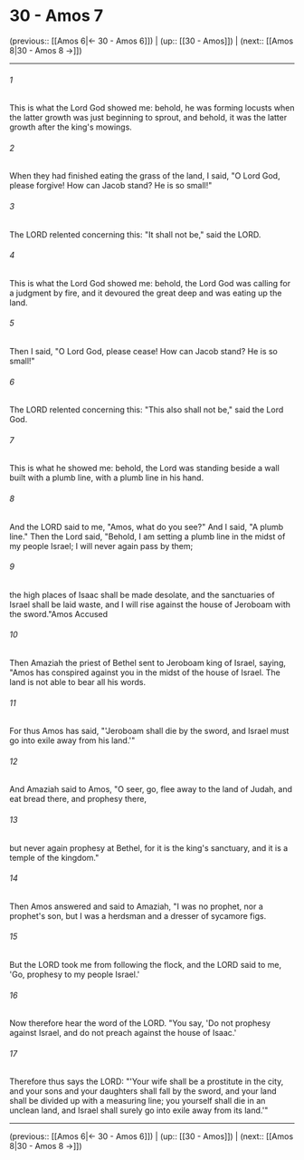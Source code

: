 # 30 - Amos 7

(previous:: [[Amos 6|← 30 - Amos 6]]) | (up:: [[30 - Amos]]) | (next:: [[Amos 8|30 - Amos 8 →]])

***


###### 1 
This is what the Lord God showed me: behold, he was forming locusts when the latter growth was just beginning to sprout, and behold, it was the latter growth after the king's mowings. 

###### 2 
When they had finished eating the grass of the land, I said, "O Lord God, please forgive! How can Jacob stand? He is so small!" 

###### 3 
The LORD relented concerning this: "It shall not be," said the LORD. 

###### 4 
This is what the Lord God showed me: behold, the Lord God was calling for a judgment by fire, and it devoured the great deep and was eating up the land. 

###### 5 
Then I said, "O Lord God, please cease! How can Jacob stand? He is so small!" 

###### 6 
The LORD relented concerning this: "This also shall not be," said the Lord God. 

###### 7 
This is what he showed me: behold, the Lord was standing beside a wall built with a plumb line, with a plumb line in his hand. 

###### 8 
And the LORD said to me, "Amos, what do you see?" And I said, "A plumb line." Then the Lord said, "Behold, I am setting a plumb line in the midst of my people Israel; I will never again pass by them; 

###### 9 
the high places of Isaac shall be made desolate, and the sanctuaries of Israel shall be laid waste, and I will rise against the house of Jeroboam with the sword."Amos Accused 

###### 10 
Then Amaziah the priest of Bethel sent to Jeroboam king of Israel, saying, "Amos has conspired against you in the midst of the house of Israel. The land is not able to bear all his words. 

###### 11 
For thus Amos has said, "'Jeroboam shall die by the sword, and Israel must go into exile away from his land.'" 

###### 12 
And Amaziah said to Amos, "O seer, go, flee away to the land of Judah, and eat bread there, and prophesy there, 

###### 13 
but never again prophesy at Bethel, for it is the king's sanctuary, and it is a temple of the kingdom." 

###### 14 
Then Amos answered and said to Amaziah, "I was no prophet, nor a prophet's son, but I was a herdsman and a dresser of sycamore figs. 

###### 15 
But the LORD took me from following the flock, and the LORD said to me, 'Go, prophesy to my people Israel.' 

###### 16 
Now therefore hear the word of the LORD. "You say, 'Do not prophesy against Israel, and do not preach against the house of Isaac.' 

###### 17 
Therefore thus says the LORD: "'Your wife shall be a prostitute in the city, and your sons and your daughters shall fall by the sword, and your land shall be divided up with a measuring line; you yourself shall die in an unclean land, and Israel shall surely go into exile away from its land.'"

***

(previous:: [[Amos 6|← 30 - Amos 6]]) | (up:: [[30 - Amos]]) | (next:: [[Amos 8|30 - Amos 8 →]])

